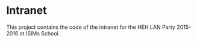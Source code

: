 # Intranet

This project contains the code of the intranet for the HEH LAN Party 2015-2016 at ISIMs School.

